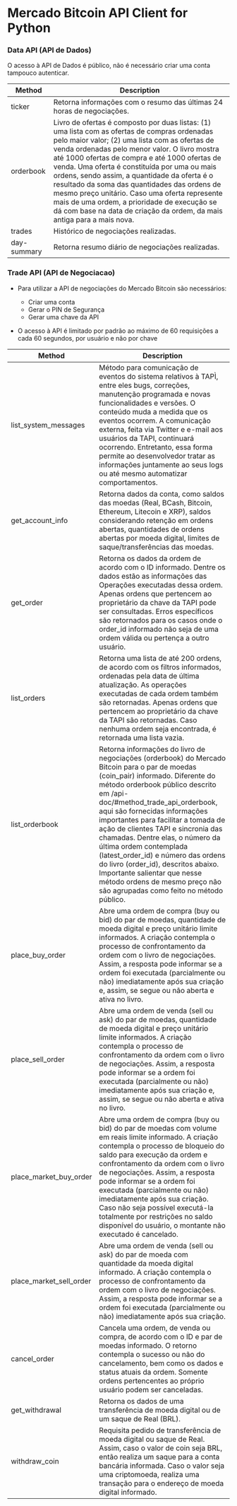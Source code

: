 # Mercado Bitcoin API Client for Python

### Data API (API de Dados)

O acesso à API de Dados é público, não é necessário criar uma conta tampouco autenticar.

| Method | Description |
| ----- | ------------ |
| ticker | Retorna informações com o resumo das últimas 24 horas de negociações. |
| orderbook | Livro de ofertas é composto por duas listas: (1) uma lista com as ofertas de compras ordenadas pelo maior valor; (2) uma lista com as ofertas de venda ordenadas pelo menor valor. O livro mostra até 1000 ofertas de compra e até 1000 ofertas de venda. Uma oferta é constituída por uma ou mais ordens, sendo assim, a quantidade da oferta é o resultado da soma das quantidades das ordens de mesmo preço unitário. Caso uma oferta represente mais de uma ordem, a prioridade de execução se dá com base na data de criação da ordem, da mais antiga para a mais nova. |
| trades | Histórico de negociações realizadas. |
| day-summary | Retorna resumo diário de negociações realizadas. |

### Trade API (API de Negociacao)

- Para utilizar a API de negociações do Mercado Bitcoin são necessários: 
    - Criar uma conta
    - Gerar o PIN de Segurança
    - Gerar uma chave da API
    
 - O acesso à API é limitado por padrão ao máximo de 60 requisições a cada 60 segundos, por usuário e não por chave

| Method | Description |
| ----- | ------------ |
| list_system_messages | Método para comunicação de eventos do sistema relativos à TAPÌ, entre eles bugs, correções, manutenção programada e novas funcionalidades e versões. O conteúdo muda a medida que os eventos ocorrem. A comunicação externa, feita via Twitter e e-mail aos usuários da TAPI, continuará ocorrendo. Entretanto, essa forma permite ao desenvolvedor tratar as informações juntamente ao seus logs ou até mesmo automatizar comportamentos. |
| get_account_info | Retorna dados da conta, como saldos das moedas (Real, BCash, Bitcoin, Ethereum, Litecoin e XRP), saldos considerando retenção em ordens abertas, quantidades de ordens abertas por moeda digital, limites de saque/transferências das moedas. |
| get_order | Retorna os dados da ordem de acordo com o ID informado. Dentre os dados estão as informações das Operações executadas dessa ordem. Apenas ordens que pertencem ao proprietário da chave da TAPI pode ser consultadas. Erros específicos são retornados para os casos onde o order_id informado não seja de uma ordem válida ou pertença a outro usuário. |
| list_orders | Retorna uma lista de até 200 ordens, de acordo com os filtros informados, ordenadas pela data de última atualização. As operações executadas de cada ordem também são retornadas. Apenas ordens que pertencem ao proprietário da chave da TAPI são retornadas. Caso nenhuma ordem seja encontrada, é retornada uma lista vazia. |
| list_orderbook | Retorna informações do livro de negociações (orderbook) do Mercado Bitcoin para o par de moedas (coin_pair) informado. Diferente do método orderbook público descrito em /api-doc/#method_trade_api_orderbook, aqui são fornecidas informações importantes para facilitar a tomada de ação de clientes TAPI e sincronia das chamadas. Dentre elas, o número da última ordem contemplada (latest_order_id) e número das ordens do livro (order_id), descritos abaixo. Importante salientar que nesse método ordens de mesmo preço não são agrupadas como feito no método público. |
| place_buy_order | Abre uma ordem de compra (buy ou bid) do par de moedas, quantidade de moeda digital e preço unitário limite informados. A criação contempla o processo de confrontamento da ordem com o livro de negociações. Assim, a resposta pode informar se a ordem foi executada (parcialmente ou não) imediatamente após sua criação e, assim, se segue ou não aberta e ativa no livro. |
| place_sell_order | Abre uma ordem de venda (sell ou ask) do par de moedas, quantidade de moeda digital e preço unitário limite informados. A criação contempla o processo de confrontamento da ordem com o livro de negociações. Assim, a resposta pode informar se a ordem foi executada (parcialmente ou não) imediatamente após sua criação e, assim, se segue ou não aberta e ativa no livro. |
| place_market_buy_order | Abre uma ordem de compra (buy ou bid) do par de moedas com volume em reais limite informado. A criação contempla o processo de bloqueio do saldo para execução da ordem e confrontamento da ordem com o livro de negociações. Assim, a resposta pode informar se a ordem foi executada (parcialmente ou não) imediatamente após sua criação. Caso não seja possível executá-la totalmente por restrições no saldo disponível do usuário, o montante não executado é cancelado.|
| place_market_sell_order | Abre uma ordem de venda (sell ou ask) do par de moeda com quantidade da moeda digital informado. A criação contempla o processo de confrontamento da ordem com o livro de negociações. Assim, a resposta pode informar se a ordem foi executada (parcialmente ou não) imediatamente após sua criação. |
| cancel_order | Cancela uma ordem, de venda ou compra, de acordo com o ID e par de moedas informado. O retorno contempla o sucesso ou não do cancelamento, bem como os dados e status atuais da ordem. Somente ordens pertencentes ao próprio usuário podem ser canceladas. |
| get_withdrawal | Retorna os dados de uma transferência de moeda digital ou de um saque de Real (BRL). |
| withdraw_coin | Requisita pedido de transferência de moeda digital ou saque de Real. Assim, caso o valor de coin seja BRL, então realiza um saque para a conta bancária informada. Caso o valor seja uma criptomoeda, realiza uma transação para o endereço de moeda digital informado. |